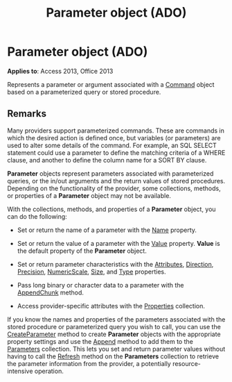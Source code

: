 ﻿---
title: Parameter object (ADO)
TOCTitle: Parameter object (ADO)
ms:assetid: 7577598e-3d0c-30c6-5f24-1cfe98791798
ms:mtpsurl: https://msdn.microsoft.com/library/JJ249481(v=office.15)
ms:contentKeyID: 48545676
ms.date: 09/18/2015
mtps_version: v=office.15
---

# Parameter object (ADO)


**Applies to**: Access 2013, Office 2013

Represents a parameter or argument associated with a [Command](command-object-ado.md) object based on a parameterized query or stored procedure.

## Remarks

Many providers support parameterized commands. These are commands in which the desired action is defined once, but variables (or parameters) are used to alter some details of the command. For example, an SQL SELECT statement could use a parameter to define the matching criteria of a WHERE clause, and another to define the column name for a SORT BY clause.

**Parameter** objects represent parameters associated with parameterized queries, or the in/out arguments and the return values of stored procedures. Depending on the functionality of the provider, some collections, methods, or properties of a **Parameter** object may not be available.

With the collections, methods, and properties of a **Parameter** object, you can do the following:

  - Set or return the name of a parameter with the [Name](name-property-ado.md) property.

  - Set or return the value of a parameter with the [Value](value-property-ado.md) property. **Value** is the default property of the **Parameter** object.

  - Set or return parameter characteristics with the [Attributes](attributes-property-ado.md), [Direction](direction-property-ado.md), [Precision](precision-property-ado.md), [NumericScale](numericscale-property-ado.md), [Size](size-property-ado.md), and [Type](type-property-ado.md) properties.

  - Pass long binary or character data to a parameter with the [AppendChunk](appendchunk-method-ado.md) method.

  - Access provider-specific attributes with the [Properties](properties-collection-ado.md) collection.

If you know the names and properties of the parameters associated with the stored procedure or parameterized query you wish to call, you can use the [CreateParameter](createparameter-method-ado.md) method to create **Parameter** objects with the appropriate property settings and use the [Append](append-method-ado.md) method to add them to the [Parameters](parameters-collection-ado.md) collection. This lets you set and return parameter values without having to call the [Refresh](refresh-method-ado.md) method on the **Parameters** collection to retrieve the parameter information from the provider, a potentially resource-intensive operation.

